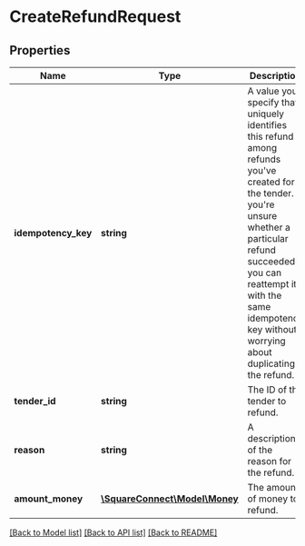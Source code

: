# CreateRefundRequest

## Properties
Name | Type | Description | Notes
------------ | ------------- | ------------- | -------------
**idempotency_key** | **string** | A value you specify that uniquely identifies this refund among refunds you&#39;ve created for the tender.  If you&#39;re unsure whether a particular refund succeeded, you can reattempt it with the same idempotency key without worrying about duplicating the refund. | 
**tender_id** | **string** | The ID of the tender to refund. | 
**reason** | **string** | A description of the reason for the refund. | [optional] 
**amount_money** | [**\SquareConnect\Model\Money**](Money.md) | The amount of money to refund. | 

[[Back to Model list]](../README.md#documentation-for-models) [[Back to API list]](../README.md#documentation-for-api-endpoints) [[Back to README]](../README.md)


